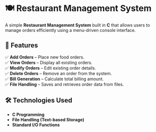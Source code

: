 # 🍽️ Restaurant Management System

A simple **Restaurant Management System** built in **C** that allows users to manage orders efficiently using a menu-driven console interface.

## 🚀 Features
✅ **Add Orders** – Place new food orders.  
✅ **View Orders** – Display all existing orders.  
✅ **Modify Orders** – Edit existing order details.  
✅ **Delete Orders** – Remove an order from the system.  
✅ **Bill Generation** – Calculate total billing amount.  
✅ **File Handling** – Saves and retrieves order data from files.  

## 🛠️ Technologies Used
- **C Programming**  
- **File Handling (Text-based Storage)**  
- **Standard I/O Functions**

